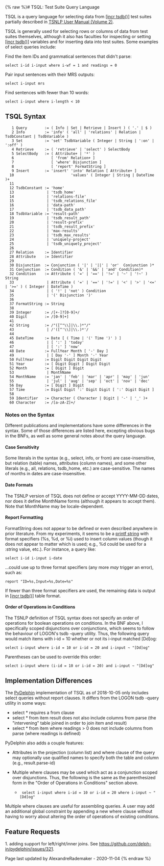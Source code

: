 {% raw %}# TSQL: Test Suite Query Language

TSQL is a query language for selecting data from [\[incr
tsdb()\]](http://www.delph-in.net/itsdb) test suites partially described
in [TSNLP User Manual (Volume
2)](http://www.delph-in.net/tsnlp/ftp/manual/volume2.ps.gz).

TSQL is generally used for selecting rows or columns of data from test
suites themselves, although it also has faculties for inspecting or
setting [\[incr tsdb()\]](http://www.delph-in.net/itsdb) variables and
for inserting data into test suites. Some examples of select queries
include:

Find the item IDs and grammatical sentences that didn't parse:

    select i-id i-input where i-wf = 1 and readings = 0

Pair input sentences with their MRS outputs:

    select i-input mrs

Find sentences with fewer than 10 words:

    select i-input where i-length < 10

## TSQL Syntax

```
   1 Query        := ( Info | Set | Retrieve | Insert ) ( '.' | $ )
   2 Info         := 'info' ( 'all' | 'relations' | Relation | TsdbConstant | TsdbVariable )
   3 Set          := 'set' TsdbVariable ( Integer | String | ':on' | ':off' )
   4 Retrieve     := ( 'retrieve' | 'select' ) SelectBody
   5 SelectBody   := ( Attribute+ | '*' )
   6                 [ 'from' Relation+ ]
   7                 [ 'where' Disjunction ]
   8                 [ 'report' FormatString ]
   9 Insert       := 'insert' 'into' Relation [ Attribute+ ]
  10                          'values' ( Integer | String | DateTime )+
  11 
  12 TsdbConstant := 'home'
  13               | 'tsdb_home'
  14               | 'relations-file'
  15               | 'tsdb_relations_file'
  16               | 'data-path'
  17               | 'tsdb_data_path'
  18 TsdbVariable := 'result-path'
  19               | 'tsdb_result_path'
  20               | 'result-prefix'
  21               | 'tsdb_result_prefix'
  22               | 'max-results'
  23               | 'tsdb_max_results'
  24               | 'uniquely-project'
  25               | 'tsdb_uniquely_project'
  26 
  27 Relation     := Identifier
  28 Attribute    := Identifier
  29 
  30 Disjunction  := Conjunction ( '|' | '||' | 'or'  Conjunction )*
  31 Conjunction  := Condition ( '&' | '&&' | 'and' Condition)*
  32 Condition    := Attribute ( '=' | '==' | '!=' | '~' | '!~' ) String
  33               | Attribute ( '=' | '==' | '!=' | '<' | '>' | '<=' | '>=' ) ( Integer | DateTime )
  34               | ( '!' | 'not' ) Condition
  35               | '(' Disjunction ')'
  36 
  37 FormatString := String
  38 
  39 Integer      := /[+-]?[0-9]+/
  40 Digit        := /[0-9]+]
  41 
  42 String       := /"([^"\\]|\\.)*"/"
  43               | /'([^'\\]|\\.)*'/
  44 
  45 DateTime     := Date [ ( Time | '(' Time ')' ) ]
  46               | [ ':' ] 'today'
  47               | [ ':' ] 'now'
  48 Date         := FullYear Month [ '-' Day ]
  49               | [ Day '-' ] Month '-' Year
  50 FullYear     := Digit Digit Digit Digit
  51 Year         := [ Digit Digit ] Digit Digit
  52 Month        := [ Digit ] Digit
  53               | MonthName
  54 MonthName    := 'jan' | 'feb' | 'mar' | 'apr' | 'may' | 'jun'
  55               | 'jul' | 'aug' | 'sep' | 'oct' | 'nov' | 'dec'
  56 Day          := [ Digit ] Digit
  57 Time         := Digit Digit ':' Digit Digit [ ':' Digit Digit ]
  58 
  59 Identifier   := Character ( Character | Digit | '-' | '_' )+
  60 Character    := /[a-zA-Z]+/
```

### Notes on the Syntax

Different publications and implementations have some differences in the
syntax. Some of those differences are listed here, excepting obvious
bugs in the BNFs, as well as some general notes about the query
language.

#### Case Sensitivity

Some literals in the syntax (e.g., select, info, or from) are
case-insensitive, but relation (table) names, attributes (column names),
and some other literals (e.g., all, relations, tsdb\_home, etc.) are
case-sensitive. The names of months in dates are case-insensitive.

#### Date Formats

The TSNLP version of TSQL does not define or accept YYYY-MM-DD dates,
nor does it define MonthName forms (although it appears to accept them).
Note that MonthName may be locale-dependent.

#### Report Formatting

FormatString does not appear to be defined or even described anywhere in
prior literature. From my experiments, it seems to be a [printf
string](https://en.wikipedia.org/wiki/Printf_format_string) with format
specifiers (%s, %d, or %i) used to insert column values (though it does
not appear to matter which is used; e.g., %d could be used for a :string
value, etc.). For instance, a query like:

    select i-id i-input i-date

...could use up to three format specifiers (any more *may* trigger an
error), such as:

    report "ID=%s,Input=%s,Date=%s"

If fewer than three format specifiers are used, the remaining data is
output in [\[incr tsdb()\]](http://www.delph-in.net/itsdb) table format.

#### Order of Operations in Conditions

The TSNLP definition of TSQL syntax does not specify an order of
operations for boolean operations on conditions. In the BNF above, I
specifically scoped disjunctions over conjunctions, which seems to
follow the behaviour of LOGON's tsdb -query utility. Thus, the following
query would match items with i-id = 10 whether or not its i-input
matched \[Dd\]og:

    select i-input where i-id = 10 or i-id = 20 and i-input ~ "[Dd]og"

Parentheses can be used to override this order:

    select i-input where (i-id = 10 or i-id = 20) and i-input ~ "[Dd]og"

## Implementation Differences

The [PyDelphin](https://github.com/delph-in/pydelphin/) implementation
of TSQL as of 2018-10-05 only includes select queries without report
clauses. It differs from the LOGON tsdb -query utility in some ways:

- select \* requires a from clause
- select \* from item result does not also include columns from parse
(the "intervening" table joined in order to join item and result)
- select \* from item where readings &gt; 0 does not include columns
from parse (where readings is defined)

PyDelphin also adds a couple features:

- Attributes in the projection (column list) and where clause of the
query may optionally use qualified names to specify both the table
and column (e.g., result.parse-id)
- Multiple where clauses may be used which act as a conjunction scoped
over disjunctions. Thus, the following is the same as the
parenthesized form in the "Order of Operations in Conditions"
section above.
  
  -      select i-input where i-id = 10 or i-id = 20 where i-input ~ "[Dd]og"

Multiple where clauses are useful for assembling queries. A user may add
an additional global constraint by appending a new where clause without
having to worry about altering the order of operations of existing
conditions.

## Feature Requests

1\. adding support for left/right/inner joins. See
<https://github.com/delph-in/pydelphin/issues/321>.

Page last updated by AlexandreRademaker - 2020-11-04
{% endraw %}